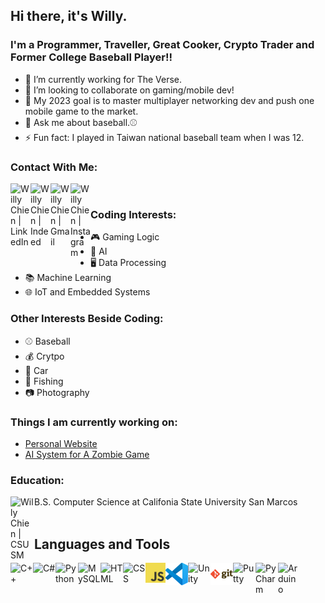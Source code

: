 ## Hi there, it's Willy. 
  
### I'm a Programmer, Traveller, Great Cooker, Crypto Trader and Former College Baseball Player!!      
     
- 🌱 I’m currently working for The Verse. 
- 👯 I’m looking to collaborate on gaming/mobile dev!       
- 🥅 My 2023 goal is to master multiplayer networking dev and push one mobile game to the market.       
- 💬 Ask me about baseball.⚾        
- ⚡ Fun fact: I played in Taiwan national baseball team when I was 12.                         
         
### Contact With Me:   
[<img align="left" alt="Willy Chien | LinkedIn" width="32px" src="https://cdn2.iconfinder.com/data/icons/social-media-applications/64/social_media_applications_14-linkedin-256.png" />][linkedin]
[<img align="left" alt="Willy Chien | Indeed" width="32px" src="https://spirerecoverysolutions.com/wp-content/uploads/2020/04/Home-Icon-indeed-v2-300x300-1.png" />][indeed]
[<img align="left" alt="Willy Chien | Gmail" width="32px" src="https://user-images.githubusercontent.com/86935394/169668261-f377245f-eae8-44aa-9e1c-3239fd247ce6.png" />][gmail]
[<img align="left" alt="Willy Chien | Instagram" width="32px" src="https://user-images.githubusercontent.com/86935394/169668060-befb60b7-24f0-4211-9c30-b678b4ce96c9.png" />][instagram]  
     
<br />                     
   
### Coding Interests:   
- 🎮 Gaming Logic
- 🤖 AI
- 🖥️ Data Processing
- 📚 Machine Learning
- 🌐 IoT and Embedded Systems

### Other Interests Beside Coding:
- ⚾ Baseball
- 💰 Crytpo
- 🚗 Car
- 🎣 Fishing
- :camera: Photography   

### Things I am currently working on:
- [Personal Website][web]
- [AI System for A Zombie Game][zom]

### Education:
<img align="left" alt="Willy Chien | CSUSM" width="38px" src="https://user-images.githubusercontent.com/86935394/169668547-b4243f0f-83c2-455b-bdde-8eb9abd276ad.jpg" />
B.S. Computer Science at Califonia State University San Marcos 

<br />
<br />  

## Languages and Tools
<img align="left" alt="C++" width="36px" src="https://cdn4.iconfinder.com/data/icons/logos-brands-in-colors/404/c_logo-256.png" />
<img align="left" alt="C#" width="36px" src="https://user-images.githubusercontent.com/86935394/169668963-85717bc3-8031-45a0-b3fd-c84afe3b7b93.png" />
<img align="left" alt="Python" width="36px" src="https://cdn4.iconfinder.com/data/icons/logos-and-brands/512/267_Python_logo-256.png" />
<img align="left" alt="MySQL" width="36px" src="https://www.freepnglogos.com/uploads/logo-mysql-png/logo-mysql-mysql-logo-png-images-are-download-crazypng-21.png" />
<img align="left" alt="HTML" width="36px" src="https://user-images.githubusercontent.com/86935394/169928262-29e576fd-3f97-496b-899b-95e0a14b54ca.png" />
<img align="left" alt="CSS" width="36px" src="https://user-images.githubusercontent.com/86935394/169928212-739421ea-e817-41a5-b56b-ae73b789f4e9.png" />
<img align="left" alt="JavaScript" width="32px" src="https://raw.githubusercontent.com/github/explore/80688e429a7d4ef2fca1e82350fe8e3517d3494d/topics/javascript/javascript.png" />
<img align="left" alt="Visual Studio Code" width="36px" src="https://raw.githubusercontent.com/github/explore/80688e429a7d4ef2fca1e82350fe8e3517d3494d/topics/visual-studio-code/visual-studio-code.png" />
<img align="left" alt="Unity" width="36px" src="https://user-images.githubusercontent.com/86935394/169668928-b4966c27-139b-4a74-a126-4f95b80f29cd.png" />
<img align="left" alt="Git" width="36px" src="https://raw.githubusercontent.com/github/explore/80688e429a7d4ef2fca1e82350fe8e3517d3494d/topics/git/git.png" />
<img align="left" alt="Putty" width="36px" src="https://user-images.githubusercontent.com/86935394/169669046-2492d34e-ec10-4038-8e14-a6f97cdc13e6.png" />
<img align="left" alt="PyCharm" width="36px" src="https://user-images.githubusercontent.com/86935394/169669095-a790e0ca-beff-4853-ba2c-178b8f9bae47.png" />
<img align="left" alt="Arduino" width="36px" src="https://user-images.githubusercontent.com/86935394/169669116-d2ba65ad-512f-4032-a5dc-eecabeee5e86.png" />



[linkedin]: https://www.linkedin.com/in/tingwei-chien-b17935217/
[gmail]: https://mail.google.com/mail/u/1/#inbox?compose=GTvVlcSHwQbRgTLxVkzjLrXbmXsGmtsGXxhSkXpLmxKhNDcJfWdgshjDPpvRkWlZdcZvlbCRkhgjs
[instagram]: https://www.instagram.com/chienwadeeee/
[indeed]: https://my.indeed.com/resume?hl=en&co=US&from=gnav-resume--myind
[web]: https://chickenstocktrading.com/
[zom]: https://github.com/Willy0226/Zombie-Land

